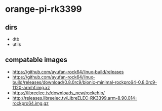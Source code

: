 # orange-pi-rk3399

## dirs

+ dtb	
+ utils		

## compatable images

+ https://github.com/ayufan-rock64/linux-build/releases
+ https://github.com/ayufan-rock64/linux-build/releases/download/0.8.0rc9/bionic-minimal-rockpro64-0.8.0rc9-1120-armhf.img.xz
+ https://libreelec.tv/downloads_new/rockchip/
+ http://releases.libreelec.tv/LibreELEC-RK3399.arm-8.90.014-rockpro64.img.gz



